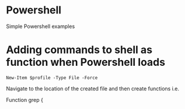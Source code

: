# Powershell

Simple Powershell examples

# Adding commands to shell as function when Powershell loads

    New-Item $profile -Type File -Force
    
Navigate to the location of the created file and then create functions i.e.

   Function grep { 
       
